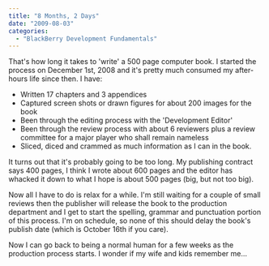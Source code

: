 ```yaml
---
title: "8 Months, 2 Days"
date: "2009-08-03"
categories: 
  - "BlackBerry Development Fundamentals"
---
```


That's how long it takes to 'write' a 500 page computer book. I started the process on December 1st, 2008 and it's pretty much consumed my after-hours life since then. I have:

- Written 17 chapters and 3 appendices
- Captured screen shots or drawn figures for about 200 images for the book
- Been through the editing process with the 'Development Editor'
- Been through the review process with about 6 reviewers plus a review committee for a major player who shall remain nameless
- Sliced, diced and crammed as much information as I can in the book.

It turns out that it's probably going to be too long. My publishing contract says 400 pages, I think I wrote about 600 pages and the editor has whacked it down to what I hope is about 500 pages (big, but not too big).

Now all I have to do is relax for a while. I'm still waiting for a couple of small reviews then the publisher will release the book to the production department and I get to start the spelling, grammar and punctuation portion of this process. I'm on schedule, so none of this should delay the book's publish date (which is October 16th if you care).

Now I can go back to being a normal human for a few weeks as the production process starts. I wonder if my wife and kids remember me...
